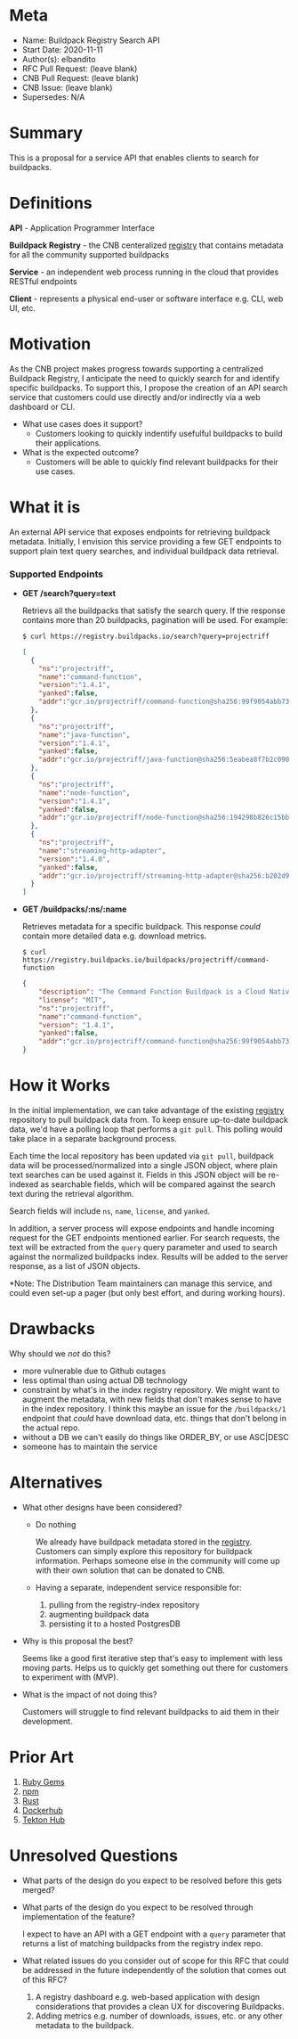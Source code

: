 # Meta
[meta]: #meta
- Name: Buildpack Registry Search API
- Start Date: 2020-11-11
- Author(s): elbandito
- RFC Pull Request: (leave blank)
- CNB Pull Request: (leave blank)
- CNB Issue: (leave blank)
- Supersedes: N/A

# Summary
[summary]: #summary
This is a proposal for a service API that enables clients to search for buildpacks.

# Definitions
[definitions]: #definitions

**API** - Application Programmer Interface

**Buildpack Registry** - the CNB centeralized [registry](https://github.com/buildpacks/registry-index) that contains metadata for all the community supported buildpacks 

**Service** - an independent web process running in the cloud that provides RESTful endpoints

**Client** - represents a physical end-user or software interface e.g. CLI, web UI, etc.
 
# Motivation
[motivation]: #motivation

As the CNB project makes progress towards supporting a centralized Buildpack Registry, I anticipate the need to quickly search for and identify specific buildpacks.  To support this, I propose the creation of an API search service that customers could use directly and/or indirectly via a web dashboard or CLI.

- What use cases does it support?  
  - Customers looking to quickly indentify usefulful buildpacks to build their applications.
- What is the expected outcome?  
  - Customers will be able to quickly find relevant buildpacks for their use cases.

# What it is
[what-it-is]: #what-it-is

An external API service that exposes endpoints for retrieving buildpack metadata.  Initially, I envision this service providing a few GET endpoints to support plain text query searches, and individual buildpack data retrieval. 

### Supported Endpoints

- **GET /search?query=text**

  Retrievs all the buildpacks that satisfy the search query.  If the response contains more than 20 buildpacks, pagination will be used.  For example:
  ```
  $ curl https://registry.buildpacks.io/search?query=projectriff
  ```
  ```json
  [
    {
      "ns":"projectriff",
      "name":"command-function",
      "version":"1.4.1",
      "yanked":false,
      "addr":"gcr.io/projectriff/command-function@sha256:99f9054abb73635a9b251b61d3627a8ff86508c767f9d691c426d45e8758596f"
    },
    {
      "ns":"projectriff",
      "name":"java-function",
      "version":"1.4.1",
      "yanked":false,
      "addr":"gcr.io/projectriff/java-function@sha256:5eabea8f7b2c09074ec196fe0c321006fb5ad8f282cc918520286d8a0007196f"
    },
    {
      "ns":"projectriff",
      "name":"node-function",
      "version":"1.4.1",
      "yanked":false,
      "addr":"gcr.io/projectriff/node-function@sha256:194298b826c15bb079c59aed99968d7678a6e1f7a882c9d7f61811e0990717ba"
    },
    {
      "ns":"projectriff",
      "name":"streaming-http-adapter",
      "version":"1.4.0",
      "yanked":false,
      "addr":"gcr.io/projectriff/streaming-http-adapter@sha256:b202d9ec203e882ee7e3c599d9e867617f909c8b6123e4ce942af47db6e58c45"
    }
  ]
  ```

- **GET /buildpacks/:ns/:name**

  Retrieves metadata for a specific buildpack.  This response *could* contain more detailed data e.g. download metrics.
  ```
  $ curl https://registry.buildpacks.io/buildpacks/projectriff/command-function
  ```
  ```json
  {
      "description": "The Command Function Buildpack is a Cloud Native Buildpack V3 that provides riff Command Function Invoker to functions",
      "license": "MIT",
      "ns":"projectriff",
      "name":"command-function",
      "version": "1.4.1",
      "yanked":false,
      "addr":"gcr.io/projectriff/command-function@sha256:99f9054abb73635a9b251b61d3627a8ff86508c767f9d691c426d45e8758596f"
  }
  ```

# How it Works
[how-it-works]: #how-it-works

In the initial implementation, we can take advantage of the existing [registry](https://github.com/buildpacks/registry-index) repository to pull buildpack data from.  To keep ensure up-to-date buildpack data, we'd have a polling loop that performs a `git pull`.  This polling would take place in a separate background process.  

Each time the local repository has been updated via `git pull`, buildpack data will be processed/normalized into a single JSON object, where plain text searches can be used against it.   Fields in this JSON object will be re-indexed as searchable fields, which will be compared against the search text during the retrieval algorithm.

Search fields will include `ns`, `name`, `license`, and `yanked`. 

In addition, a server process will expose endpoints and handle incoming request for the GET endpoints mentioned earlier.  For search requests, the text will be extracted from the `query` query parameter and used to search against the normalized buildpacks index.   Results will be added to the server response, as a list of JSON objects.

*Note:  The Distribution Team maintainers can manage this service, and could even set-up a pager (but only best effort, and during working hours).

# Drawbacks
[drawbacks]: #drawbacks

Why should we *not* do this?
- more vulnerable due to Github outages
- less optimal than using actual DB technology
- constraint by what's in the index registry repository.  We might want to augment the metadata, with new fields that don't makes sense to have in the index repository.  I think this maybe an issue for the `/buildpacks/1` endpoint that *could* have download data, etc. things that don't belong in the actual repo.
- without a DB we can't easily do things like ORDER_BY, or use ASC|DESC
- someone has to maintain the service


# Alternatives
[alternatives]: #alternatives

- What other designs have been considered?

  - Do nothing
  
    We already have buildpack metadata stored in the [registry](https://github.com/buildpacks/registry-index).  
    Customers can simply explore this repository for buildpack information.  Perhaps someone else in the community will
    come up with their own solution that can be donated to CNB.

  - Having a separate, independent service responsible for:
    1. pulling from the registry-index repository
    2. augmenting buildpack data
    3. persisting it to a hosted PostgresDB  

- Why is this proposal the best?

  Seems like a good first iterative step that's easy to implement with less moving parts. 
  Helps us to quickly get something out there for customers to experiment with (MVP).

- What is the impact of not doing this?

  Customers will struggle to find relevant buildpacks to aid them in their development.  
 
 
# Prior Art
[prior-art]: #prior-art

  1. [Ruby Gems](https://rubygems.org/)
  2. [npm](https://www.npmjs.com/)
  3. [Rust](https://crates.io/)
  4. [Dockerhub](https://hub.docker.com/)
  5. [Tekton Hub](https://hub-preview.tekton.dev/)

# Unresolved Questions
[unresolved-questions]: #unresolved-questions

- What parts of the design do you expect to be resolved before this gets merged?

- What parts of the design do you expect to be resolved through implementation of the feature?
  
  I expect to have an API with a GET endpoint with a `query` parameter that returns a list of matching buildpacks from the registry index repo.

- What related issues do you consider out of scope for this RFC that could be addressed in the future independently of the solution that comes out of this RFC?

  1. A registry dashboard e.g. web-based application with design considerations that provides a clean UX for discovering Buildpacks.
  2. Adding metrics e.g. number of downloads, issues, etc. or any other metadata to the buildpack.
